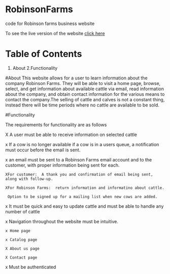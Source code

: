 # RobinsonFarms
code for Robinson farms business website

To see the live version of the website [click here](robinsonfarms.tk)


# Table of Contents
1. About
2.Functionality

#About
This website allows for a user to learn information about the company Robinson Farms.  They will be able to visit a home page, browse, select, and get information about available cattle via email, read information about the company, and obtain contact information for the various means to contact the company.The selling of cattle and calves is not a constant thing, instead there will be time periods where no cattle are available to be sold.  

#Functionality

The requirements for functionality are as follows

  X A user must be able to receive information on selected cattle
  
  
  x If a cow is no longer available if a cow is in a users queue, a notification must occur before the email is sent.
  
  
  x an email must be sent to a Robinson Farms email account and to the customer, with proper information being sent for each.
  
    XFor customer:  A thank you and confirmation of email being sent, along with follow-up.
    
    XFor Robinson Farms:  return information and informatino about cattle.
    
     Option to be signed up for a mailing list when new cows are added.
     
     
  x It must be quick and easy to update cattle and must be able to handle any number of cattle
  
  
  x Navigation throughout the website must be intuitive.
  
    x Home page
    
    x Catalog page
    
    X About us page
    
    X Contact page
    
  x Must be authenticated
